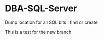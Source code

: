 # DBA-SQL-Server
Dump location for all SQL bits I find or create

This is a test for the new branch
